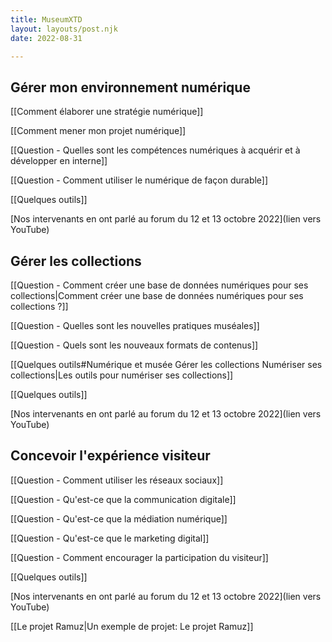 ```yaml
---
title: MuseumXTD  
layout: layouts/post.njk  
date: 2022-08-31

---
```

## Gérer mon environnement numérique

[[Comment élaborer une stratégie numérique]]

[[Comment mener mon projet numérique]]

[[Question - Quelles sont les compétences numériques à acquérir et à développer en interne]]

[[Question - Comment utiliser le numérique de façon durable]]

[[Quelques outils]]

[Nos intervenants en ont parlé au forum du 12 et 13 octobre 2022](lien vers YouTube)

## Gérer les collections
[[Question - Comment créer une base de données numériques pour ses collections|Comment créer une base de données numériques pour ses collections ?]]

[[Question - Quelles sont les nouvelles pratiques muséales]]

[[Question - Quels sont les nouveaux formats de contenus]]

[[Quelques outils#Numérique et musée Gérer les collections Numériser ses collections|Les outils pour numériser ses collections]]

[[Quelques outils]]

[Nos intervenants en ont parlé au forum du 12 et 13 octobre 2022](lien vers YouTube)


## Concevoir l'expérience visiteur
[[Question - Comment utiliser les réseaux sociaux]]

[[Question - Qu'est-ce que la communication digitale]]

[[Question - Qu'est-ce que la médiation numérique]]

[[Question - Qu'est-ce que le marketing digital]]

[[Question - Comment encourager la participation du visiteur]]

[[Quelques outils]]

[Nos intervenants en ont parlé au forum du 12 et 13 octobre 2022](lien vers YouTube)

[[Le projet Ramuz|Un exemple de projet: Le projet Ramuz]]



